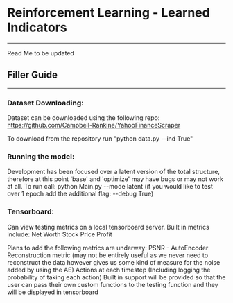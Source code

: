 # Reinforcement Learning - Learned Indicators
---

Read Me to be updated

## Filler Guide
---
### Dataset Downloading:
Dataset can be downloaded using the following repo:
https://github.com/Campbell-Rankine/YahooFinanceScraper

To download from the repository run "python data.py --ind True"

### Running the model:
Development has been focused over a latent version of the total structure, therefore at this point 'base' and 'optimize' may have bugs or may not work at all.
To run call:
python Main.py --mode latent (if you would like to test over 1 epoch add the additional flag: --debug True)

### Tensorboard:
Can view testing metrics on a local tensorboard server. Built in metrics include:
Net Worth
Stock Price
Profit

Plans to add the following metrics are underway:
PSNR - AutoEncoder Reconstruction metric (may not be entirely useful as we never need to reconstruct the data however gives us some kind of measure for the noise added by using the AE)
Actions at each timestep (Including logging the probability of taking each action)
Built in support will be provided so that the user can pass their own custom functions to the testing function and they will be displayed in tensorboard

